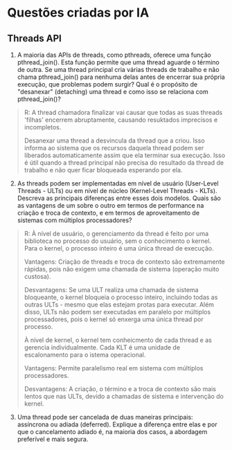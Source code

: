 # Questões criadas por IA

## Threads API

1. A maioria das APIs de threads, como pthreads, oferece uma função pthread_join(). Esta função permite que uma thread aguarde o término de outra. Se uma thread principal cria várias threads de trabalho e não chama pthread_join() para nenhuma delas antes de encerrar sua própria execução, que problemas podem surgir? Qual é o propósito de "desanexar" (detaching) uma thread e como isso se relaciona com pthread_join()?

> R: A thread chamadora finalizar vai causar que todas as suas threads 'filhas' encerrem abruptamente, causando resuktados imprecisos e incompletos.
>
> Desanexar uma thread a desvincula da thread que a criou. Isso informa ao sistema que os recursos daquela thread podem ser liberados automaticamente assim que ela terminar sua execução. Isso é útil quando a thread principal não precisa do resultado da thread de trabalho e não quer ficar bloqueada esperando por ela.

2. As threads podem ser implementadas em nível de usuário (User-Level Threads - ULTs) ou em nível de núcleo (Kernel-Level Threads - KLTs). Descreva as principais diferenças entre esses dois modelos. Quais são as vantagens de um sobre o outro em termos de performance na criação e troca de contexto, e em termos de aproveitamento de sistemas com múltiplos processadores?

> R: À nível de usuário, o gerenciamento da thread é feito por uma biblioteca no processo do usuário, sem o conhecimento o kernel. Para o kernel, o processo inteiro é uma única thread de execução.
>
> Vantagens: Criação de threads e troca de contexto são extremamente rápidas, pois não exigem uma chamada de sistema (operação muito custosa).
>
> Desvantagens: Se uma ULT realiza uma chamada de sistema bloqueante, o kernel bloqueia o processo inteiro, incluindo todas as outras ULTs - mesmo que elas estejam protas para executar. Além disso, ULTs não podem ser executadas em paralelo por múltiplos processadores, pois o kernel só enxerga uma única thread por processo.
>
> À nível de kernel, o kernel tem conheicmento de cada thread e as gerencia individualmente. Cada KLT é uma unidade de escalonamento para o istema operacional.
>
> Vantagens: Permite paralelismo real em sistema com múltiplos processadores.
>
> Desvantagens: A criação, o término e a troca de contexto são mais lentos que nas ULTs, devido a chamadas de sistema e intervenção do kernel.

3. Uma thread pode ser cancelada de duas maneiras principais: assíncrona ou adiada (deferred). Explique a diferença entre elas e por que o cancelamento adiado é, na maioria dos casos, a abordagem preferível e mais segura.

> 
